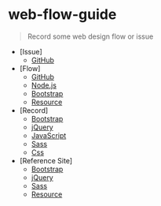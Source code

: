 # web-flow-guide

> Record some web design flow or issue

*   [Issue]
    *   [GitHub](./github/issue.md)  
*   [Flow]
    *   [GitHub](./github/flow.md)
    *   [Node.js](./node/flow.md)
    *   [Bootstrap](./bootstrap/flow.md)
    *   [Resource](./resource/flow.md)
*   [Record]
    *   [Bootstrap](./bootstrap/record.md)
    *   [jQuery](./jquery/record.md)
    *   [JavaScript](./javascript/record.md)
	*   [Sass](./sass/record.md)
	*   [Css](./css/record.md)
*   [Reference Site]
    *   [Bootstrap](./bootstrap/link.md)
    *   [jQuery](./jquery/link.md)
	*   [Sass](./sass/link.md)
	*   [Resource](./resource/link.md)

